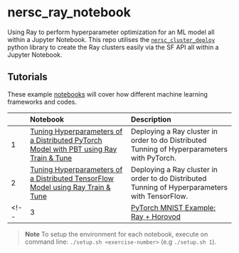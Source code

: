 # nersc_ray_notebook
Using Ray to perform hyperparameter optimization for an ML model all within a Jupyter Notebook. This repo utilises the [`nersc_cluster_deploy`](https://github.com/asnaylor/nersc_cluster_deploy) python library to create the Ray clusters easily via the SF API all within a Jupyter Notebook.
 
## Tutorials

These example [notebooks](notebooks) will cover how different machine learning frameworks and codes.

|     | Notebook | Description |
| :-- | :----- | :---------- |
| 1  | [Tuning Hyperparameters of a Distributed PyTorch Model with PBT using Ray Train & Tune](notebooks/ex_01_pytorch_ray_train_tune.ipynb) | Deploying a Ray cluster in order to do Distributed Tunning of Hyperparameters with PyTorch. |
| 2  | [Tuning Hyperparameters of a Distributed TensorFlow Model using Ray Train & Tune](notebooks/ex_02_tensorflow_ray_train_tune.ipynb) | Deploying a Ray cluster in order to do Distributed Tunning of Hyperparameters with TensorFlow. |
<!-- | 3  | [PyTorch MNIST Example: Ray + Horovod](notebooks/ex_03_pytorch_ray_hvd.ipynb) | Deploying a Ray cluster in order to run Ray with Horovod. | -->


> **Note**
> To setup the environment for each notebook, execute on command line: `./setup.sh <exercise-number>` (e.g `./setup.sh 1`).
